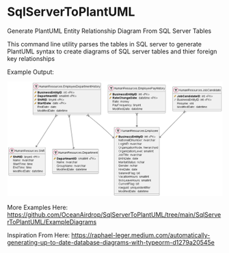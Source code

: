 # SqlServerToPlantUML
Generate PlantUML Entity Relationship Diagram From SQL Server Tables

This command line utility parses the tables in SQL server to generate PlantUML syntax to create diagrams of SQL server tables and thier foreign key relationships 

Example Output:

![alt tag](https://raw.githubusercontent.com/OceanAirdrop/SqlServerToPlantUML/main/SqlServerToPlantUML/ExampleDiagrams/AdventureWorks2014%20-%20HumanResources%20Schema.png)

More Examples Here: https://github.com/OceanAirdrop/SqlServerToPlantUML/tree/main/SqlServerToPlantUML/ExampleDiagrams

Inspiration From Here: https://raphael-leger.medium.com/automatically-generating-up-to-date-database-diagrams-with-typeorm-d1279a20545e
